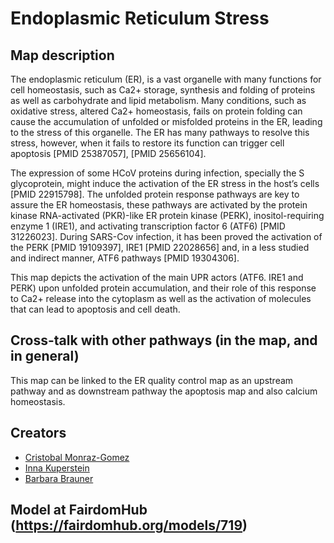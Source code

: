 # Endoplasmic Reticulum Stress

## Map description

The endoplasmic reticulum (ER), is a vast organelle with many functions for cell homeostasis, such as Ca2+ storage, synthesis and folding of proteins as well as carbohydrate and lipid metabolism. Many conditions, such as oxidative stress, altered Ca2+ homeostasis, fails on protein folding can cause the accumulation of unfolded or misfolded proteins in the ER, leading to the stress of this organelle. The ER has many pathways to resolve this stress, however, when it fails to restore its function can trigger cell apoptosis [PMID 25387057], [PMID 25656104].

The expression of some HCoV proteins during infection, specially the S glycoprotein, might induce the activation of the ER stress in the host’s cells [PMID 22915798]. The unfolded protein response pathways are key to assure the ER homeostasis, these pathways are activated by the protein kinase RNA-activated (PKR)-like ER protein kinase (PERK), inositol-requiring enzyme 1 (IRE1), and activating transcription factor 6 (ATF6) [PMID 31226023]. During SARS-Cov infection, it has been proved the activation of the PERK [PMID 19109397], IRE1 [PMID 22028656] and, in a less studied and indirect manner, ATF6 pathways [PMID 19304306].

This map depicts the activation of the main UPR actors (ATF6. IRE1 and PERK) upon unfolded protein accumulation, and their role of this response to Ca2+ release into the cytoplasm as well as the activation of molecules that can lead to apoptosis and cell death.


## Cross-talk with other pathways (in the map, and in general)

This map can be linked to the ER quality control map as an upstream pathway and as downstream pathway the apoptosis map and also calcium homeostasis.

## Creators
- [Cristobal Monraz-Gomez](https://fairdomhub.org/people/1582)
- [Inna Kuperstein](https://fairdomhub.org/people/1548)
- [Barbara Brauner](https://fairdomhub.org/people/1693)

## Model at FairdomHub (https://fairdomhub.org/models/719)
